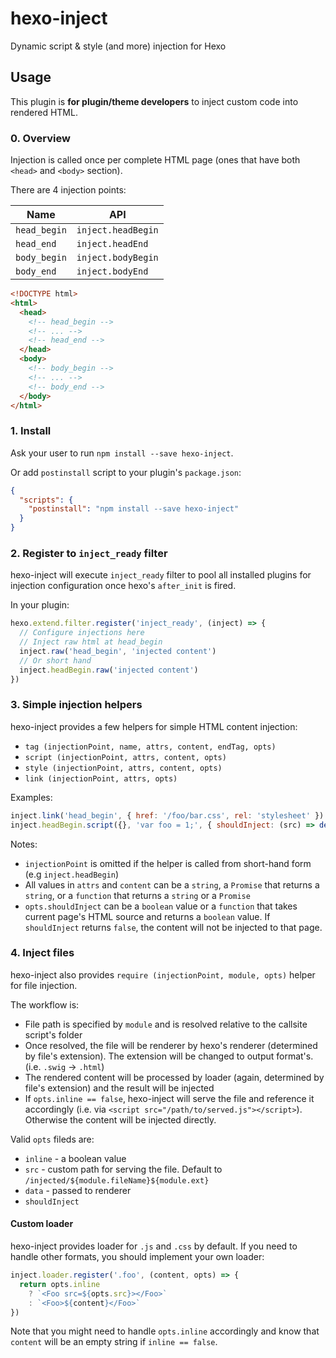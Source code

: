 # hexo-inject

Dynamic script & style (and more) injection for Hexo

## Usage

This plugin is **for plugin/theme developers** to inject custom code into rendered HTML.

### 0. Overview

Injection is called once per complete HTML page (ones that have both `<head>` and `<body>` section).

There are 4 injection points:

Name | API
---- | ---------
`head_begin`  | `inject.headBegin`
`head_end`    | `inject.headEnd`
`body_begin`  | `inject.bodyBegin`
`body_end`    | `inject.bodyEnd`

```html
<!DOCTYPE html>
<html>
  <head>
    <!-- head_begin -->
    <!-- ... -->
    <!-- head_end -->
  </head>
  <body>
    <!-- body_begin -->
    <!-- ... -->
    <!-- body_end -->
  </body>
</html>
```

### 1. Install

Ask your user to run `npm install --save hexo-inject`.

Or add `postinstall` script to your plugin's `package.json`:

```json
{
  "scripts": {
    "postinstall": "npm install --save hexo-inject"
  }
}
```

### 2. Register to `inject_ready` filter

hexo-inject will execute `inject_ready` filter to pool all installed plugins for injection configuration once hexo's `after_init` is fired.

In your plugin:

```js
hexo.extend.filter.register('inject_ready', (inject) => {
  // Configure injections here
  // Inject raw html at head_begin
  inject.raw('head_begin', 'injected content')
  // Or short hand
  inject.headBegin.raw('injected content')
})
```

### 3. Simple injection helpers

hexo-inject provides a few helpers for simple HTML content injection:

* `tag (injectionPoint, name, attrs, content, endTag, opts)`
* `script (injectionPoint, attrs, content, opts)`
* `style (injectionPoint, attrs, content, opts)`
* `link (injectionPoint, attrs, opts)`

Examples:
```js
inject.link('head_begin', { href: '/foo/bar.css', rel: 'stylesheet' })
inject.headBegin.script({}, 'var foo = 1;', { shouldInject: (src) => determinedBy(src) })
```

Notes:
* `injectionPoint` is omitted if the helper is called from short-hand form (e.g `inject.headBegin`)
* All values in `attrs` and `content` can be a `string`, a `Promise` that returns a `string`, or a `function` that returns a `string` or a `Promise`
* `opts.shouldInject` can be a `boolean` value or a `function` that takes current page's HTML source and returns a `boolean` value. If `shouldInject` returns `false`, the content will not be injected to that page.

### 4. Inject files

hexo-inject also provides `require (injectionPoint, module, opts)` helper for file injection.

The workflow is:
* File path is specified by `module` and is resolved relative to the callsite script's folder
* Once resolved, the file will be renderer by hexo's renderer (determined by file's extension). The extension will be changed to output format's. (i.e. `.swig` -> `.html`)
* The rendered content will be processed by loader (again, determined by file's extension) and the result will be injected
* If `opts.inline == false`, hexo-inject will serve the file and reference it accordingly (i.e. via `<script src="/path/to/served.js"></script>`). Otherwise the content will be injected directly.

Valid `opts` fileds are:
* `inline` - a boolean value
* `src` - custom path for serving the file. Default to `/injected/${module.fileName}${module.ext}`
* `data` - passed to renderer
* `shouldInject`

#### Custom loader

hexo-inject provides loader for `.js` and `.css` by default. If you need to handle other formats, you should implement your own loader:

```js
inject.loader.register('.foo', (content, opts) => {
  return opts.inline
    ? `<Foo src=${opts.src}></Foo>`
    : `<Foo>${content}</Foo>`
})
```

Note that you might need to handle `opts.inline` accordingly and know that `content` will be an empty string if `inline == false`.
